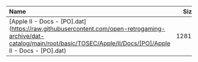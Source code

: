 |Name|Size|
|:---|---:|
|[Apple II - Docs - [PO].dat](https://raw.githubusercontent.com/open-retrogaming-archive/dat-catalog/main/root/basic/TOSEC/Apple/II/Docs/[PO]/Apple II - Docs - [PO].dat)|12817|
